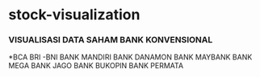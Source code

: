 # stock-visualization

### VISUALISASI DATA SAHAM BANK KONVENSIONAL
*BCA
BRI
-BNI
BANK MANDIRI
BANK DANAMON
BANK MAYBANK
BANK MEGA
BANK JAGO
BANK BUKOPIN
BANK PERMATA
